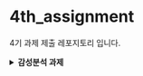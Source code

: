 # 4th_assignment

4기 과제 제출 레포지토리 입니다.

<details>
<summary><b>감성분석 과제</b></summary>
## 📝 감성분석 과제 수행 관련
오늘 실습한 내용은 **자연어 처리(NLP)**와 감성 분석을 수행하는 시스템을 구축하기 위한 코드입니다. 이 코드는 텍스트 데이터를 받아들여 토큰화, 감성 사전 확장, 감성 분석을 수행하고, 각 문장에 대해 감성 점수와 비율을 계산하여 결과를 반환하는 역할을 합니다. 여러분이 따로 텍스트 파일을 만들어서 실습해보세요.

## 1. 텍스트 파일 준비하기
실습을 위해 사용할 텍스트 파일을 직접 만들어보세요.

## 텍스트 파일 내용: 각 줄마다 감성 분석을 원하는 문장을 입력합니다. 예를 들어, 아래와 같이 감성 분석을 원하는 문장들을 입력한 text_data.txt 파일을 만들어주세요.
## 예시 (text_data.txt):

오늘 날씨가 너무 좋아서 기분이 좋다.
이 영화는 정말 별로였어. 너무 지루했다.
맛있는 음식을 먹어서 행복하다.
이 책은 이해하기 어려워서 실망했다.

각 문장은 줄 바꿈으로 구분되어야 합니다.
파일을 저장할 때, UTF-8 인코딩을 사용하여 저장해주세요.

## 2. 코드 실행하기
이제 만든 텍스트 파일을 감성 분석 시스템에 적용하여 분석을 실행할 수 있습니다.

## 코드 실행 순서:

## 텍스트 파일 불러오기: pandas를 사용하여 만든 텍스트 파일을 불러옵니다.
예시 코드:
df = pd.read_csv('text_data.txt', header=None, names=['sentence'])
## 감성 분석 시스템 실행:
위에서 제공된 Aurora3 클래스 코드를 활용하여 감성 분석을 실행합니다.
Aurora3 클래스의 get_df() 메서드를 호출하면, 각 문장에 대해 **감성 점수(score)**와 **감성 비율(ratio)**을 계산한 결과를 얻을 수 있습니다.
## 결과 확인:
감성 분석 후, df 데이터프레임에 score와 ratio 열이 추가됩니다.
print(df)를 실행하면, 각 문장에 대해 감성 점수와 비율을 확인할 수 있습니다.
결과 예시:<br>
      sentence                score       ratio<br>
0    오늘 날씨가 너무 좋아서 기분이 좋다.    0.85   0.25<br>
1    이 영화는 정말 별로였어. 너무 지루했다.   -0.45   0.12<br>
2    맛있는 음식을 먹어서 행복하다.          0.75   0.22<br>
3    이 책은 이해하기 어려워서 실망했다.     -0.65   0.18<br>

## 3. 실습 완료 후 제출
실습이 끝나면, 감성 분석이 완료된 텍스트 파일을 제출해주세요.
제출 파일에는 sentence, score, ratio 열이 포함되어야 합니다.
(gpt를 적극적으로 활용해보세요)

## 과제 제출 관련
레포지토리 fork를 통해 과제를 수행하셔야 합니다.
과제에 대한 코드를 작성하시고, Pull Request (PR)를 작성해주시면 됩니다.
본인 이름 폴더에 파일을 넣어주세요 
<br>
ex)4기_홍길동
      L main.py <br>
      L text.txt <br>
      L ...
<br>
PR 작성하실때 궁금한 점이나 어려웠던 점 등을 적어주세요.
과제 제출마감 기한은 4월 30일 23:59까지입니다.

</details>
